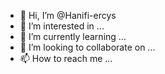 - 👋 Hi, I’m @Hanifi-ercys
- 👀 I’m interested in ...
- 🌱 I’m currently learning ...
- 💞️ I’m looking to collaborate on ...
- 📫 How to reach me ...

<!---
Hanifi-ercys/Hanifi-ercys is a ✨ special ✨ repository because its `README.md` (this file) appears on your GitHub profile.
You can click the Preview link to take a look at your changes.
--->
